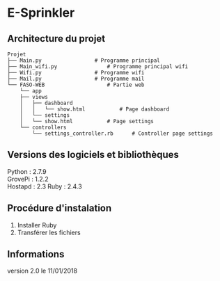 # E-Sprinkler

## Architecture du projet

	Projet
	├── Main.py					# Programme principal
	├── Main_wifi.py				# Programme principal wifi
	├── Wifi.py					# Programme wifi
	├── Mail.py					# Programme mail
	└── FASO-WEB					# Partie web
	    └── app
		├── views
		│   ├── dashboard
		│   │	└── show.html			# Page dashboard
		│   └── settings
		│	└── show.html			# Page settings
		└── controllers
		    └── settings_controller.rb		# Controller page settings


## Versions des logiciels et bibliothèques

Python  : 2.7.9  
GrovePi : 1.2.2  
Hostapd : 2.3
Ruby    : 2.4.3  

## Procédure d'instalation

1. Installer Ruby
2. Transférer les fichiers

## Informations 

version 2.0 le 11/01/2018
